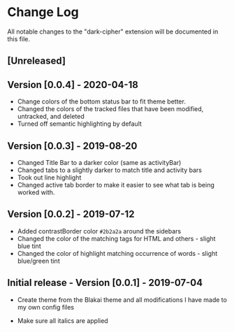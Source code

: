 # Change Log

All notable changes to the "dark-cipher" extension will be documented in this file.

## [Unreleased]

## Version [0.0.4] - 2020-04-18

- Change colors of the bottom status bar to fit theme better.
- Changed the colors of the tracked files that have been modified, untracked, and deleted
- Turned off semantic highlighting by default

## Version [0.0.3] - 2019-08-20

- Changed Title Bar to a darker color (same as activityBar)
- Changed tabs to a slightly darker to match title and activity bars
- Took out line highlight
- Changed active tab border to make it easier to see what tab is being worked with.

## Version [0.0.2] - 2019-07-12

- Added contrastBorder color `#2b2a2a` around the sidebars
- Changed the color of the matching tags for HTML and others - slight blue tint
- Changed the color of highlight matching occurrence of words - slight blue/green tint

## Initial release - Version [0.0.1] - 2019-07-04

- Create theme from the Blakai theme and all modifications I have made to my own config files

- Make sure all italics are applied
